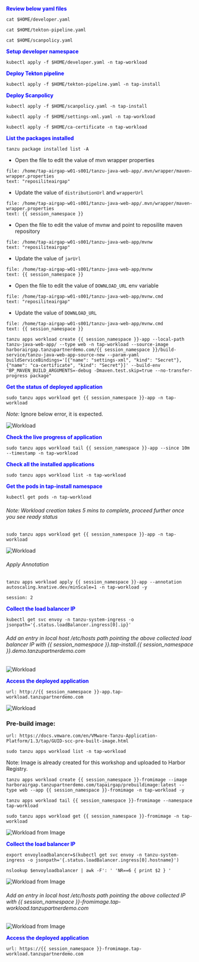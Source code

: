 <p style="color:blue"><strong> Review below yaml files </strong></p>

```execute
cat $HOME/developer.yaml
```

```execute
cat $HOME/tekton-pipeline.yaml
```

```execute
cat $HOME/scanpolicy.yaml
```

<p style="color:blue"><strong> Setup developer namespace </strong></p>

```execute
kubectl apply -f $HOME/developer.yaml -n tap-workload
```

<p style="color:blue"><strong> Deploy Tekton pipeline </strong></p>

```execute
kubectl apply -f $HOME/tekton-pipeline.yaml -n tap-install
```

<p style="color:blue"><strong> Deploy Scanpolicy </strong></p>

```execute
kubectl apply -f $HOME/scanpolicy.yaml -n tap-install
```

```execute
kubectl apply -f $HOME/settings-xml.yaml -n tap-workload
```

```execute
kubectl apply -f $HOME/ca-certificate -n tap-workload
```

<p style="color:blue"><strong> List the packages installed </strong></p>

```execute
tanzu package installed list -A
```

* Open the file to edit the value of mvn wrapper properties 
```editor:select-matching-text
file: /home/tap-airgap-w01-s001/tanzu-java-web-app/.mvn/wrapper/maven-wrapper.properties
text: "reposiliteairgap"
```

* Update the value of `distributionUrl` and `wrapperUrl`
```editor:replace-text-selection
file: /home/tap-airgap-w01-s001/tanzu-java-web-app/.mvn/wrapper/maven-wrapper.properties
text: {{ session_namespace }}
```

* Open the file to edit the value of mvnw and point to reposilite maven repository
```editor:select-matching-text
file: /home/tap-airgap-w01-s001/tanzu-java-web-app/mvnw
text: "reposiliteairgap"
```

* Update the value of `jarUrl`
```editor:replace-text-selection
file: /home/tap-airgap-w01-s001/tanzu-java-web-app/mvnw
text: {{ session_namespace }}
```

* Open the file to edit the value of `DOWNLOAD_URL` env variable
```editor:select-matching-text
file: /home/tap-airgap-w01-s001/tanzu-java-web-app/mvnw.cmd
text: "reposiliteairgap"
```

* Update the value of `DOWNLOAD_URL`
```editor:replace-text-selection
file: /home/tap-airgap-w01-s001/tanzu-java-web-app/mvnw.cmd
text: {{ session_namespace }}
```

```execute
tanzu apps workload create {{ session_namespace }}-app --local-path tanzu-java-web-app/ --type web -n tap-workload --source-image harborairgap.tanzupartnerdemo.com/{{ session_namespace }}/build-service/tanzu-java-web-app-source-new --param-yaml buildServiceBindings='[{"name": "settings-xml", "kind": "Secret"}, {"name": "ca-certificate", "kind": "Secret"}]' --build-env "BP_MAVEN_BUILD_ARGUMENTS=-debug -Dmaven.test.skip=true --no-transfer-progress package"
```

<p style="color:blue"><strong> Get the status of deployed application </strong></p>

```execute
sudo tanzu apps workload get {{ session_namespace }}-app -n tap-workload
```

*Note:* Ignore below error, it is expected. 

![Workload](images/workload-1.png)

<p style="color:blue"><strong> Check the live progress of application</strong></p>

```execute-2
sudo tanzu apps workload tail {{ session_namespace }}-app --since 10m --timestamp -n tap-workload
```

<p style="color:blue"><strong> Check all the installed applications </strong></p>

```execute
sudo tanzu apps workload list -n tap-workload
```

<p style="color:blue"><strong> Get the pods in tap-install namespace </strong></p>

```execute
kubectl get pods -n tap-workload
```

###### Note: Workload creation takes 5 mins to complete, proceed further once you see ready status

```execute
sudo tanzu apps workload get {{ session_namespace }}-app -n tap-workload
```

![Workload](images/workload-2.png)

###### Apply Annotation

```execute
tanzu apps workload apply {{ session_namespace }}-app --annotation autoscaling.knative.dev/minScale=1 -n tap-workload -y
```

```terminal:interrupt
session: 2
```

<p style="color:blue"><strong> Collect the load balancer IP </strong></p>

```execute
kubectl get svc envoy -n tanzu-system-ingress -o jsonpath='{.status.loadBalancer.ingress[0].ip}'
```

###### Add an entry in local host /etc/hosts path pointing the above collected load balancer IP with {{ session_namespace }}.tap-install.{{ session_namespace }}.demo.tanzupartnerdemo.com

![Workload](images/tap-workload-4.png)

<p style="color:blue"><strong> Access the deployed application </strong></p>

```dashboard:open-url
url: http://{{ session_namespace }}-app.tap-workload.tanzupartnerdemo.com
```

![Workload](images/workload-3.png)


### Pre-build image: 

```dashboard:open-url
url: https://docs.vmware.com/en/VMware-Tanzu-Application-Platform/1.3/tap/GUID-scc-pre-built-image.html
```

```execute
sudo tanzu apps workload list -n tap-workload
```

Note: Image is already created for this workshop and uploaded to Harbor Registry. 

```execute
tanzu apps workload create {{ session_namespace }}-fromimage --image harborairgap.tanzupartnerdemo.com/tapairgap/prebuildimage:latest --type web --app {{ session_namespace }}-fromimage -n tap-workload -y
```

```execute-1
tanzu apps workload tail {{ session_namespace }}-fromimage --namespace tap-workload
```

```execute
sudo tanzu apps workload get {{ session_namespace }}-fromimage -n tap-workload
```

![Workload from Image](images/fromimage-1.png)

<p style="color:blue"><strong> Collect the load balancer IP </strong></p>

```execute
export envoyloadbalancer=$(kubectl get svc envoy -n tanzu-system-ingress -o jsonpath='{.status.loadBalancer.ingress[0].hostname}')
```

```execute
nslookup $envoyloadbalancer | awk -F': ' 'NR==6 { print $2 } '
```

![Workload from Image](images/fromimage-2.png)

###### Add an entry in local host /etc/hosts path pointing the above collected IP with {{ session_namespace }}-fromimage.tap-workload.tanzupartnerdemo.com

![Workload from Image](images/fromimage-3.png)

<p style="color:blue"><strong> Access the deployed application </strong></p>

```dashboard:open-url
url: https://{{ session_namespace }}-fromimage.tap-workload.tanzupartnerdemo.com
```
